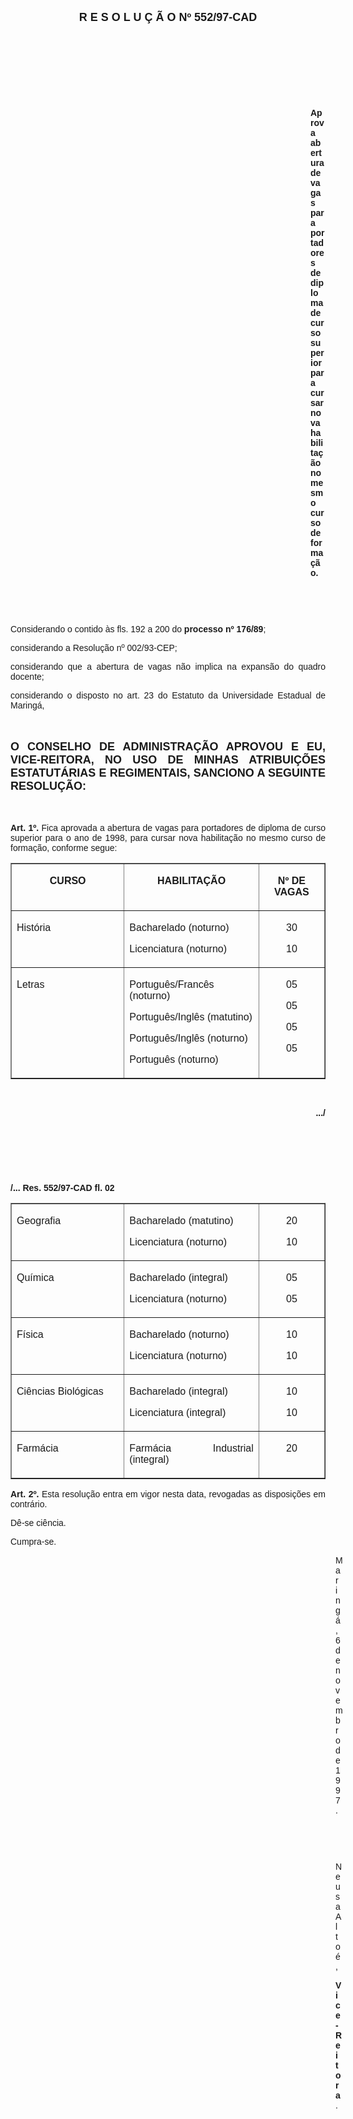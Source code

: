 <BODY>

<B><FONT FACE="Arial" SIZE=4><P ALIGN="CENTER">R E S O L U &Ccedil; &Atilde; O   Nº 552/97-CAD</P>
</B></FONT><FONT FACE="Arial">
<P>&nbsp;</P>
<P>&nbsp;</P>
<P>&nbsp;</P>
<P>&nbsp;</P><DIR>
<DIR>
<DIR>
<DIR>
<DIR>
<DIR>
<DIR>
<DIR>
<DIR>
<DIR>
<DIR>
<DIR>

<B><P ALIGN="JUSTIFY">Aprova abertura de vagas para portadores de diploma de curso superior para cursar nova habilita&ccedil;&atilde;o no mesmo curso de forma&ccedil;&atilde;o.</P>
</B><P ALIGN="JUSTIFY"></P>
<P>&nbsp;</P>
<P>&nbsp;</P></DIR>
</DIR>
</DIR>
</DIR>
</DIR>
</DIR>
</DIR>
</DIR>
</DIR>
</DIR>
</DIR>
</DIR>

<P ALIGN="JUSTIFY">&#9;Considerando o contido &agrave;s fls. 192 a 200 do<B> processo nº 176/89</B>;</P>
<P ALIGN="JUSTIFY">&#9;considerando a Resolu&ccedil;&atilde;o nº 002/93-CEP;</P>
<P ALIGN="JUSTIFY">&#9;considerando que a abertura de vagas n&atilde;o implica na expans&atilde;o do quadro docente;</P>
<P ALIGN="JUSTIFY">&#9;considerando o disposto no art. 23 do Estatuto da Universidade Estadual de Maring&aacute;,</P>
<P ALIGN="JUSTIFY"></P>
<P ALIGN="JUSTIFY">&nbsp;</P>
</FONT><B><FONT FACE="Arial" SIZE=4><P ALIGN="JUSTIFY">O CONSELHO DE ADMINISTRA&Ccedil;&Atilde;O APROVOU E EU, VICE-REITORA, NO USO DE MINHAS ATRIBUI&Ccedil;&Otilde;ES ESTATUT&Aacute;RIAS E REGIMENTAIS, SANCIONO A SEGUINTE RESOLU&Ccedil;&Atilde;O:</P>
</B></FONT><FONT FACE="Arial"><P ALIGN="JUSTIFY"></P>
<P ALIGN="JUSTIFY">&nbsp;</P>
<P ALIGN="JUSTIFY">&#9;<B>Art. 1º. </B>Fica aprovada a abertura de vagas para portadores de diploma de curso superior para o ano de 1998, para cursar nova habilita&ccedil;&atilde;o no mesmo curso de forma&ccedil;&atilde;o, conforme segue:</P>
<P ALIGN="JUSTIFY"></P></FONT>
<TABLE BORDER CELLSPACING=1 CELLPADDING=7 WIDTH=596>
<TR><TD WIDTH="36%" VALIGN="TOP">
<B><FONT FACE="Arial"><P ALIGN="CENTER">CURSO</B></FONT></TD>
<TD WIDTH="43%" VALIGN="TOP">
<B><FONT FACE="Arial"><P ALIGN="CENTER">HABILITA&Ccedil;&Atilde;O</B></FONT></TD>
<TD WIDTH="21%" VALIGN="TOP">
<B><FONT FACE="Arial"><P ALIGN="CENTER">Nº DE VAGAS</B></FONT></TD>
</TR>
<TR><TD WIDTH="36%" VALIGN="TOP">
<FONT FACE="Arial"><P ALIGN="JUSTIFY">Hist&oacute;ria</FONT></TD>
<TD WIDTH="43%" VALIGN="TOP">
<FONT FACE="Arial"><P ALIGN="JUSTIFY">Bacharelado (noturno)</P>
<P ALIGN="JUSTIFY">Licenciatura (noturno)</FONT></TD>
<TD WIDTH="21%" VALIGN="TOP">
<FONT FACE="Arial"><P ALIGN="CENTER">30</P>
<P ALIGN="CENTER">10</FONT></TD>
</TR>
<TR><TD WIDTH="36%" VALIGN="TOP">
<FONT FACE="Arial"><P ALIGN="JUSTIFY">Letras</FONT></TD>
<TD WIDTH="43%" VALIGN="TOP">
<FONT FACE="Arial"><P ALIGN="JUSTIFY">Portugu&ecirc;s/Franc&ecirc;s (noturno)</P>
<P ALIGN="JUSTIFY">Portugu&ecirc;s/Ingl&ecirc;s (matutino)</P>
<P ALIGN="JUSTIFY">Portugu&ecirc;s/Ingl&ecirc;s (noturno)</P>
<P ALIGN="JUSTIFY">Portugu&ecirc;s (noturno)</FONT></TD>
<TD WIDTH="21%" VALIGN="TOP">
<FONT FACE="Arial"><P ALIGN="CENTER">05</P>
<P ALIGN="CENTER">05</P>
<P ALIGN="CENTER">05</P>
<P ALIGN="CENTER">05</FONT></TD>
</TR>
</TABLE>

<FONT FACE="Arial">
<P>&nbsp;</P>
<B><P ALIGN="RIGHT">.../</P>
</B>
<P>&nbsp;</P>
<P>&nbsp;</P>
<P>&nbsp;</P>
<B><P>/... Res. 552/97-CAD                                                                                       fl. 02</P>
</B></FONT>
<TABLE BORDER CELLSPACING=1 CELLPADDING=7 WIDTH=596>
<TR><TD WIDTH="36%" VALIGN="TOP">
<FONT FACE="Arial"><P ALIGN="JUSTIFY">Geografia</FONT></TD>
<TD WIDTH="43%" VALIGN="TOP">
<FONT FACE="Arial"><P ALIGN="JUSTIFY">Bacharelado (matutino)</P>
<P ALIGN="JUSTIFY">Licenciatura (noturno)</FONT></TD>
<TD WIDTH="21%" VALIGN="TOP">
<FONT FACE="Arial"><P ALIGN="CENTER">20</P>
<P ALIGN="CENTER">10</FONT></TD>
</TR>
<TR><TD WIDTH="36%" VALIGN="TOP">
<FONT FACE="Arial"><P ALIGN="JUSTIFY">Qu&iacute;mica</FONT></TD>
<TD WIDTH="43%" VALIGN="TOP">
<FONT FACE="Arial"><P ALIGN="JUSTIFY">Bacharelado (integral)</P>
<P ALIGN="JUSTIFY">Licenciatura (noturno)</FONT></TD>
<TD WIDTH="21%" VALIGN="TOP">
<FONT FACE="Arial"><P ALIGN="CENTER">05</P>
<P ALIGN="CENTER">05</FONT></TD>
</TR>
<TR><TD WIDTH="36%" VALIGN="TOP">
<FONT FACE="Arial"><P ALIGN="JUSTIFY">F&iacute;sica</FONT></TD>
<TD WIDTH="43%" VALIGN="TOP">
<FONT FACE="Arial"><P ALIGN="JUSTIFY">Bacharelado (noturno)</P>
<P ALIGN="JUSTIFY">Licenciatura (noturno)</FONT></TD>
<TD WIDTH="21%" VALIGN="TOP">
<FONT FACE="Arial"><P ALIGN="CENTER">10</P>
<P ALIGN="CENTER">10</FONT></TD>
</TR>
<TR><TD WIDTH="36%" VALIGN="TOP">
<FONT FACE="Arial"><P ALIGN="JUSTIFY">Ci&ecirc;ncias Biol&oacute;gicas</FONT></TD>
<TD WIDTH="43%" VALIGN="TOP">
<FONT FACE="Arial"><P ALIGN="JUSTIFY">Bacharelado (integral)</P>
<P ALIGN="JUSTIFY">Licenciatura (integral)</FONT></TD>
<TD WIDTH="21%" VALIGN="TOP">
<FONT FACE="Arial"><P ALIGN="CENTER">10</P>
<P ALIGN="CENTER">10</FONT></TD>
</TR>
<TR><TD WIDTH="36%" VALIGN="TOP">
<FONT FACE="Arial"><P ALIGN="JUSTIFY">Farm&aacute;cia</FONT></TD>
<TD WIDTH="43%" VALIGN="TOP">
<FONT FACE="Arial"><P ALIGN="JUSTIFY">Farm&aacute;cia Industrial (integral)</FONT></TD>
<TD WIDTH="21%" VALIGN="TOP">
<FONT FACE="Arial"><P ALIGN="CENTER">20</FONT></TD>
</TR>
</TABLE>

<FONT FACE="Arial"><P ALIGN="JUSTIFY"></P>
<P ALIGN="JUSTIFY">&#9;<B>Art. 2º.</B> Esta resolu&ccedil;&atilde;o entra em vigor nesta data, revogadas as disposi&ccedil;&otilde;es em contr&aacute;rio.</P>
<P>&#9;D&ecirc;-se ci&ecirc;ncia.</P>
<P>&#9;Cumpra-se.</P>
<DIR>
<DIR>
<DIR>
<DIR>
<DIR>
<DIR>
<DIR>
<DIR>
<DIR>
<DIR>
<DIR>
<DIR>
<DIR>

<P>Maring&aacute;, 6 de novembro de 1997.</P>

<P>&nbsp;</P>
<P>&nbsp;</P>
<P>Neusa Alto&eacute;,</P>
<B><P>Vice-Reitora</B>.</P></DIR>
</DIR>
</DIR>
</DIR>
</DIR>
</DIR>
</DIR>
</DIR>
</DIR>
</DIR>
</DIR>
</DIR>
</DIR>
</FONT></BODY>
